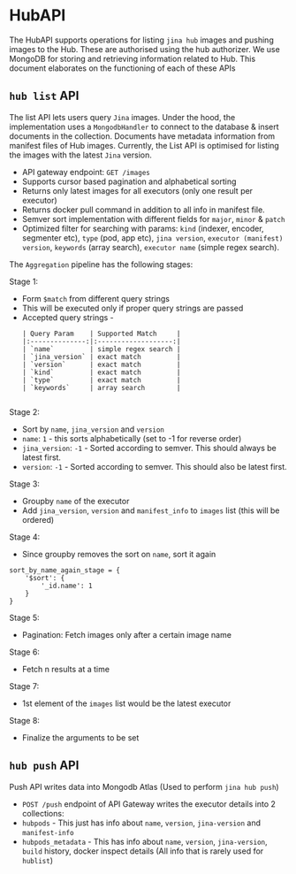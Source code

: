 # HubAPI
The HubAPI supports operations for listing `jina hub` images and pushing images to the Hub. These are authorised using the 
hub authorizer. We use MongoDB for storing and retrieving information related to Hub. This document elaborates on the
functioning of each of these APIs

## `hub list` API
The list API lets users query `Jina` images. Under the hood, the implementation uses a
`MongodbHandler` to connect to the database & insert documents in the collection. Documents have metadata information
from manifest files of Hub images. Currently, the List API is optimised for listing the images
with the latest `Jina` version.

* API gateway endpoint: `GET /images`        
* Supports cursor based pagination and alphabetical sorting
* Returns only latest images for all executors (only one result per executor)
* Returns docker pull command in addition to all info in manifest file.
* Semver sort implementation with different fields for `major`, `minor` & `patch`
* Optimized filter for searching with params:
`kind` (indexer, encoder, segmenter etc),
`type` (pod, app etc),
`jina version`,
`executor (manifest) version`,
`keywords` (array search),
`executor name` (simple regex search).
  
The `Aggregation` pipeline has the following stages:

Stage 1:
- Form `$match` from different query strings
- This will be executed only if proper query strings are passed
- Accepted query strings -
  ```
  | Query Param    | Supported Match     |
  |:--------------:|:-------------------:|
  | `name`         | simple regex search |
  | `jina_version` | exact match         |
  | `version`      | exact match         |
  | `kind`         | exact match         |
  | `type`         | exact match         |
  | `keywords`     | array search        |
  

Stage 2:
- Sort by `name`, `jina_version` and `version`
- `name`: `1` - this sorts alphabetically (set to -1 for reverse order)
- `jina_version`: `-1` - Sorted according to semver. This should always be latest first.
- `version`: `-1` - Sorted according to semver. This should also be latest first.

Stage 3:
- Groupby `name` of the executor
- Add `jina_version`, `version` and `manifest_info` to `images` list (this will be ordered)

Stage 4:
- Since groupby removes the sort on `name`, sort it again
```
sort_by_name_again_stage = {
    '$sort': {
        '_id.name': 1
    }
}
```

Stage 5:
- Pagination: Fetch images only after a certain image name

Stage 6:
- Fetch n results at a time

Stage 7:
 - 1st element of the `images` list would be the latest executor

Stage 8:
- Finalize the arguments to be set


## `hub push` API
Push API writes data into Mongodb Atlas (Used to perform `jina hub push`)
   
* `POST /push` endpoint of API Gateway writes the executor details into 2 collections:
* `hubpods` - This just has info about `name`, `version`, `jina-version` and `manifest-info`
* `hubpods_metadata` - This has info about `name`, `version`, `jina-version`, `build` history, docker inspect details
  (All info that is rarely used for `hublist`)
   